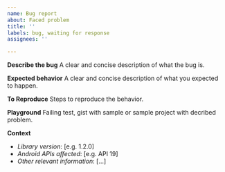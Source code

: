 ```yaml
---
name: Bug report
about: Faced problem
title: ''
labels: bug, waiting for response
assignees: ''

---
```


**Describe the bug**
A clear and concise description of what the bug is.

**Expected behavior**
A clear and concise description of what you expected to happen.

**To Reproduce**
Steps to reproduce the behavior.

**Playground**
Failing test, gist with sample or sample project with decribed problem.

**Context**
* *Library version*: [e.g. 1.2.0]
* *Android APIs affected*: [e.g. API 19]
* *Other relevant information*: [...]